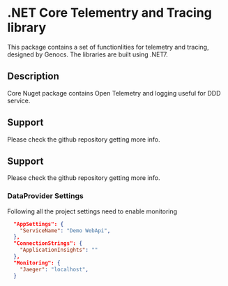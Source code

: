 # .NET Core Telementry and Tracing library

This package contains a set of functionlities for telemetry and tracing, designed by Genocs.
The libraries are built using .NET7.


## Description

Core Nuget package contains Open Telemetry and logging useful for DDD service.

## Support

Please check the github repository getting more info.


## Support

Please check the github repository getting more info.


### DataProvider Settings
Following all the project settings need to enable monitoring

``` json
  "AppSettings": {
    "ServiceName": "Demo WebApi",
  },
  "ConnectionStrings": {
    "ApplicationInsights": ""
  },
  "Monitoring": {
    "Jaeger": "localhost",
  }
```